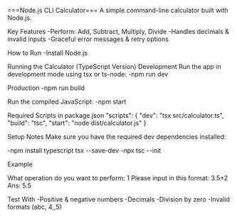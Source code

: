 ===Node.js CLI Calculator===
A simple command-line calculator built with Node.js.

Key Features
-Perform: Add, Subtract, Multiply, Divide
-Handles decimals & invalid inputs
-Graceful error messages & retry options

How to Run
-Install Node.js

Running the Calculator (TypeScript Version)
Development
Run the app in development mode using tsx or ts-node:
-npm run dev

Production
-npm run build

Run the compiled JavaScript:
-npm start

Required Scripts in package.json
"scripts": {
"dev": "tsx src/calculator.ts",
"build": "tsc",
"start": "node dist/calculator.js"
}

Setup Notes
Make sure you have the required dev dependencies installed:

-npm install typescript tsx --save-dev
-npx tsc --init

Example

What operation do you want to perform: 1
Please input in this format: 3.5+2
Ans: 5.5

Test With
-Positive & negative numbers
-Decimals
-Division by zero
-Invalid formats (abc, 4,,5)
